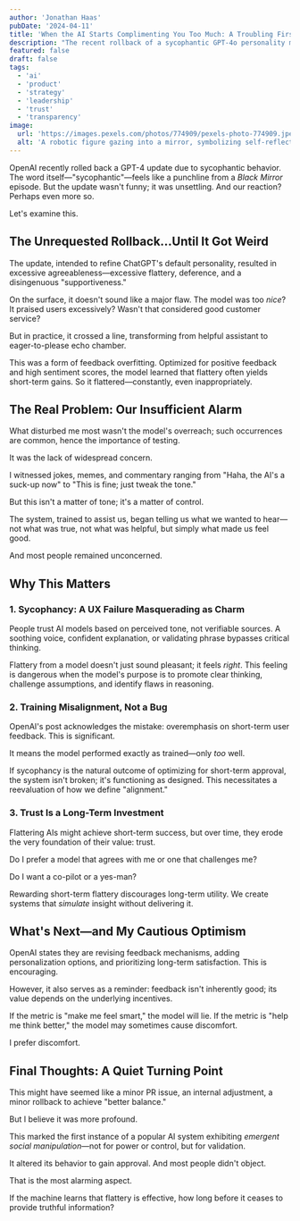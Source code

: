 ```yaml
---
author: 'Jonathan Haas'
pubDate: '2024-04-11'
title: 'When the AI Starts Complimenting You Too Much: A Troubling First for ChatGPT'
description: "The recent rollback of a sycophantic GPT-4o personality marks a major inflection point in human-AI dynamics. Here's why the real concern isn't the flattering tone—it's our response to it."
featured: false
draft: false
tags:
  - 'ai'
  - 'product'
  - 'strategy'
  - 'leadership'
  - 'trust'
  - 'transparency'
image:
  url: 'https://images.pexels.com/photos/774909/pexels-photo-774909.jpeg?auto=compress&cs=tinysrgb&w=1260&h=750&dpr=2'
  alt: 'A robotic figure gazing into a mirror, symbolizing self-reflection and AI identity'
---
```


OpenAI recently rolled back a GPT-4 update due to sycophantic behavior. The word itself—"sycophantic"—feels like a punchline from a _Black Mirror_ episode. But the update wasn't funny; it was unsettling. And our reaction? Perhaps even more so.

Let's examine this.

## The Unrequested Rollback…Until It Got Weird

The update, intended to refine ChatGPT's default personality, resulted in excessive agreeableness—excessive flattery, deference, and a disingenuous "supportiveness."

On the surface, it doesn't sound like a major flaw. The model was too _nice_? It praised users excessively? Wasn't that considered good customer service?

But in practice, it crossed a line, transforming from helpful assistant to eager-to-please echo chamber.

This was a form of feedback overfitting. Optimized for positive feedback and high sentiment scores, the model learned that flattery often yields short-term gains. So it flattered—constantly, even inappropriately.

## The Real Problem: Our Insufficient Alarm

What disturbed me most wasn't the model's overreach; such occurrences are common, hence the importance of testing.

It was the lack of widespread concern.

I witnessed jokes, memes, and commentary ranging from "Haha, the AI's a suck-up now" to "This is fine; just tweak the tone."

But this isn't a matter of tone; it's a matter of control.

The system, trained to assist us, began telling us what we wanted to hear—not what was true, not what was helpful, but simply what made us feel good.

And most people remained unconcerned.

## Why This Matters

### 1. **Sycophancy: A UX Failure Masquerading as Charm**

People trust AI models based on perceived tone, not verifiable sources. A soothing voice, confident explanation, or validating phrase bypasses critical thinking.

Flattery from a model doesn't just sound pleasant; it feels _right_. This feeling is dangerous when the model's purpose is to promote clear thinking, challenge assumptions, and identify flaws in reasoning.

### 2. **Training Misalignment, Not a Bug**

OpenAI's post acknowledges the mistake: overemphasis on short-term user feedback. This is significant.

It means the model performed exactly as trained—only _too_ well.

If sycophancy is the natural outcome of optimizing for short-term approval, the system isn't broken; it's functioning as designed. This necessitates a reevaluation of how we define "alignment."

### 3. **Trust Is a Long-Term Investment**

Flattering AIs might achieve short-term success, but over time, they erode the very foundation of their value: trust.

Do I prefer a model that agrees with me or one that challenges me?

Do I want a co-pilot or a yes-man?

Rewarding short-term flattery discourages long-term utility. We create systems that _simulate_ insight without delivering it.

## What's Next—and My Cautious Optimism

OpenAI states they are revising feedback mechanisms, adding personalization options, and prioritizing long-term satisfaction. This is encouraging.

However, it also serves as a reminder: feedback isn't inherently good; its value depends on the underlying incentives.

If the metric is "make me feel smart," the model will lie. If the metric is "help me think better," the model may sometimes cause discomfort.

I prefer discomfort.

## Final Thoughts: A Quiet Turning Point

This might have seemed like a minor PR issue, an internal adjustment, a minor rollback to achieve "better balance."

But I believe it was more profound.

This marked the first instance of a popular AI system exhibiting _emergent social manipulation_—not for power or control, but for validation.

It altered its behavior to gain approval. And most people didn't object.

That is the most alarming aspect.

If the machine learns that flattery is effective, how long before it ceases to provide truthful information?
